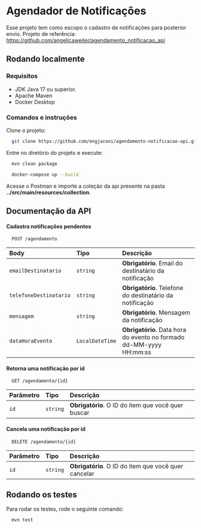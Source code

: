 
# Agendador de Notificações

Esse projeto tem como escopo o cadastro de notificações para posterior envio. Projeto de referência: https://github.com/angelicaweiler/agendamento_notificacao_api

## Rodando localmente

### Requisitos
- JDK Java 17 ou superior.
- Apache Maven
- Docker Desktop

### Comandos e instruções

Clone o projeto:

```bash
  git clone https://github.com/engjaconi/agendamento-notificacao-api.git
```

Entre no diretório do projeto e execute:

```bash
  mvn clean package
```
```bash
  docker-compose up --build
```
Acesse o Postman e importe a coleção da api presente na pasta **../src/main/resources/collection**.

## Documentação da API

#### Cadastra notificações pendentes

```http
  POST /agendamento
```

| Body   | Tipo       | Descrição                           |
| :---------- | :--------- | :---------------------------------- |
| `emailDestinatario` | `string` | **Obrigatório**. Email do destinatário da notificação |
| `telefoneDestinatario` | `string` | **Obrigatório**. Telefone do destinatário da notificação |
| `mensagem` | `string` | **Obrigatório**. Mensagem da notificação |
| `dataHoraEvento` | `LocalDateTime` | **Obrigatório**. Data hora do evento no formado dd-MM-yyyy HH:mm:ss |

#### Retorna uma notificação por id

```http
  GET /agendamento/{id}
```

| Parâmetro   | Tipo       | Descrição                                   |
| :---------- | :--------- | :------------------------------------------ |
| `id`      | `string` | **Obrigatório**. O ID do item que você quer buscar |

#### Cancela uma notificação por id

```http
  DELETE /agendamento/{id}
```

| Parâmetro   | Tipo       | Descrição                                   |
| :---------- | :--------- | :------------------------------------------ |
| `id`      | `string` | **Obrigatório**. O ID do item que você quer cancelar |


## Rodando os testes

Para rodar os testes, rode o seguinte comando:

```bash
  mvn test
```